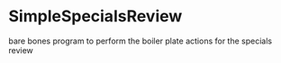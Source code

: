 # SimpleSpecialsReview
bare bones program to perform the boiler plate actions for the specials review
